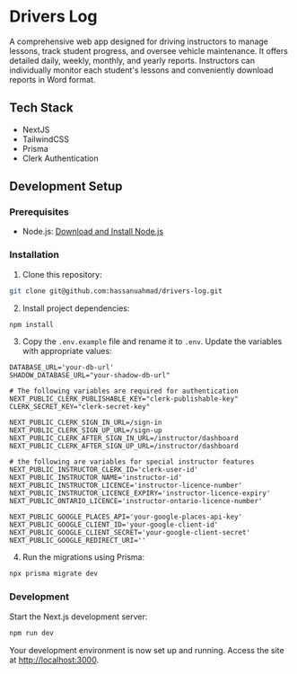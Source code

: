 
# Drivers Log

A comprehensive web app designed for driving instructors to manage lessons, track student progress, and oversee vehicle maintenance. It offers detailed daily, weekly, monthly, and yearly reports. Instructors can individually monitor each student's lessons and conveniently download reports in Word format.

## Tech Stack

* NextJS
* TailwindCSS
* Prisma
* Clerk Authentication

## Development Setup

### Prerequisites

- Node.js: [Download and Install Node.js](https://nodejs.org/)

### Installation

1. Clone this repository:

```bash
git clone git@github.com:hassanuahmad/drivers-log.git
```

2. Install project dependencies:

```bash
npm install
```

3. Copy the `.env.example` file and rename it to `.env`. Update the variables with appropriate values:

```env
DATABASE_URL='your-db-url'
SHADOW_DATABASE_URL="your-shadow-db-url"

# The following variables are required for authentication
NEXT_PUBLIC_CLERK_PUBLISHABLE_KEY="clerk-publishable-key"
CLERK_SECRET_KEY="clerk-secret-key"

NEXT_PUBLIC_CLERK_SIGN_IN_URL=/sign-in
NEXT_PUBLIC_CLERK_SIGN_UP_URL=/sign-up
NEXT_PUBLIC_CLERK_AFTER_SIGN_IN_URL=/instructor/dashboard
NEXT_PUBLIC_CLERK_AFTER_SIGN_UP_URL=/instructor/dashboard

# the following are variables for special instructor features
NEXT_PUBLIC_INSTRUCTOR_CLERK_ID='clerk-user-id'
NEXT_PUBLIC_INSTRUCTOR_NAME='instructor-id'
NEXT_PUBLIC_INSTRUCTOR_LICENCE='instructor-licence-number'
NEXT_PUBLIC_INSTRUCTOR_LICENCE_EXPIRY='instructor-licence-expiry'
NEXT_PUBLIC_ONTARIO_LICENCE='instructor-ontario-licence-number'

NEXT_PUBLIC_GOOGLE_PLACES_API='your-google-places-api-key'
NEXT_PUBLIC_GOOGLE_CLIENT_ID='your-google-client-id'
NEXT_PUBLIC_GOOGLE_CLIENT_SECRET='your-google-client-secret'
NEXT_PUBLIC_GOOGLE_REDIRECT_URI=''
```

4. Run the migrations using Prisma:

```bash
npx prisma migrate dev
```

### Development

Start the Next.js development server:

```bash
npm run dev
```

Your development environment is now set up and running. Access the site at [http://localhost:3000](http://localhost:3000).
